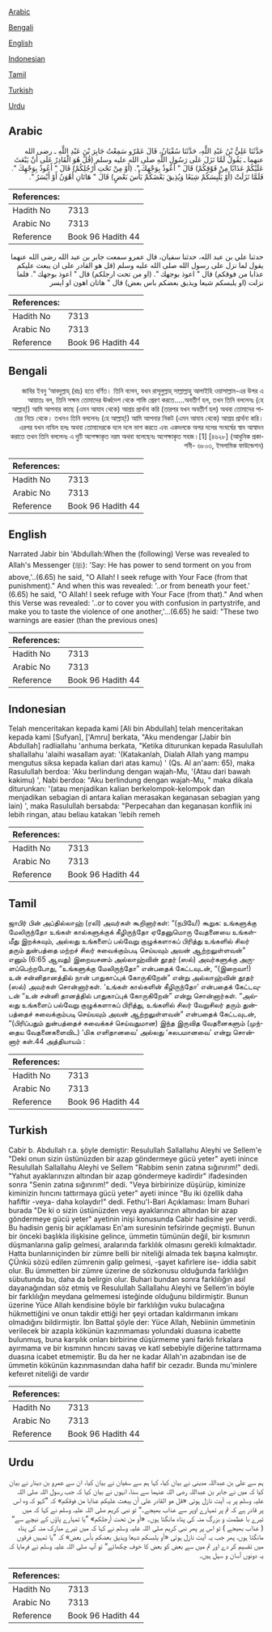 [Arabic](#arabic)

[Bengali](#bengali)

[English](#english)

[Indonesian](#indonesian)

[Tamil](#tamil)

[Turkish](#turkish)

[Urdu](#urdu)

## Arabic


<div dir="rtl" lang="ar" style={{fontSize:'larger',backgroundColor:'#f8f9fa',padding:20}}>
حَدَّثَنَا عَلِيُّ بْنُ عَبْدِ اللَّهِ، حَدَّثَنَا سُفْيَانُ، قَالَ عَمْرٌو سَمِعْتُ جَابِرَ بْنَ عَبْدِ اللَّهِ ـ رضى الله عنهما ـ يَقُولُ لَمَّا نَزَلَ عَلَى رَسُولِ اللَّهِ صلى الله عليه وسلم ‏(‏قُلْ هُوَ الْقَادِرُ عَلَى أَنْ يَبْعَثَ عَلَيْكُمْ عَذَابًا مِنْ فَوْقِكُمْ‏)‏ قَالَ ‏"‏ أَعُوذُ بِوَجْهِكَ ‏"‏‏.‏ ‏(‏أَوْ مِنْ تَحْتِ أَرْجُلِكُمْ‏)‏ قَالَ ‏"‏ أَعُوذُ بِوَجْهِكَ ‏"‏‏.‏ فَلَمَّا نَزَلَتْ ‏(‏أَوْ يَلْبِسَكُمْ شِيَعًا وَيُذِيقَ بَعْضَكُمْ بَأْسَ بَعْضٍ‏)‏ قَالَ ‏"‏ هَاتَانِ أَهْوَنُ أَوْ أَيْسَرُ ‏"‏‏.‏
</div>
<div style={{backgroundColor:'#f8f9fa',padding:20, marginBottom: 10}}><table> <thead> <tr> <th>References:</th> <th></th> </tr> </thead> <tbody><tr><td>Hadith No</td><td>7313</td></tr><tr><td>Arabic No</td><td>7313</td></tr><tr><td>Reference</td><td>Book 96 Hadith 44</td></tr></tbody></table></div>


<div dir="rtl" lang="ar" style={{fontSize:'larger',backgroundColor:'#f8f9fa',padding:20}}>
حدثنا علي بن عبد الله، حدثنا سفيان، قال عمرو سمعت جابر بن عبد الله رضى الله عنهما يقول لما نزل على رسول الله صلى الله عليه وسلم (قل هو القادر على ان يبعث عليكم عذابا من فوقكم) قال " اعوذ بوجهك ". (او من تحت ارجلكم) قال " اعوذ بوجهك ". فلما نزلت (او يلبسكم شيعا ويذيق بعضكم باس بعض) قال " هاتان اهون او ايسر
</div>
<div style={{backgroundColor:'#f8f9fa',padding:20, marginBottom: 10}}><table> <thead> <tr> <th>References:</th> <th></th> </tr> </thead> <tbody><tr><td>Hadith No</td><td>7313</td></tr><tr><td>Arabic No</td><td>7313</td></tr><tr><td>Reference</td><td>Book 96 Hadith 44</td></tr></tbody></table></div>

## Bengali


<div dir="rtl" lang="bn" style={{fontSize:'larger',backgroundColor:'#f8f9fa',padding:20}}>
জাবির ইবনু ‘আবদুল্লাহ্ (রাঃ) হতে বর্ণিত। তিনি বলেন, যখন রাসূলুল্লাহ্ সাল্লাল্লাহু আলাইহি ওয়াসাল্লাম-এর উপর এ আয়াতঃ বল, তিনি সক্ষম তোমাদের ঊর্ধ্বদেশ থেকে শাস্তি প্রেরণ করতে.....অবতীর্ণ হল, তখন তিনি বললেনঃ (হে আল্লাহ্!) আমি আপনার কাছে (এমন আযাব থেকে) আশ্রয় প্রার্থনা করি (তারপর যখন অবতীর্ণ হল) অথবা তোমাদের পায়ের নিচে থেকে। তখনও তিনি বললেনঃ (হে আল্লাহ্!) আমি আপনার নিকট (এমন আযাব থেকে) আশ্রয় প্রার্থনা করি। এরপর যখন নাযিল হলঃ অথবা তোমাদেরকে দলে দলে ভাগ করতে এবং একদলকে অপর দলের সংঘর্ষের স্বাদ আস্বাদন করাতে তখন তিনি বললেনঃ এ দুটি অপেক্ষাকৃত নরম অথবা বলেছেনঃ অপেক্ষাকৃত সহজ।[1] [৪৬২৮] (আধুনিক প্রকাশনী- ৬৮০৩, ইসলামিক ফাউন্ডেশন)
</div>
<div style={{backgroundColor:'#f8f9fa',padding:20, marginBottom: 10}}><table> <thead> <tr> <th>References:</th> <th></th> </tr> </thead> <tbody><tr><td>Hadith No</td><td>7313</td></tr><tr><td>Arabic No</td><td>7313</td></tr><tr><td>Reference</td><td>Book 96 Hadith 44</td></tr></tbody></table></div>

## English


<div dir="ltr" lang="en" style={{fontSize:'larger',backgroundColor:'#f8f9fa',padding:20}}>
Narrated Jabir bin 'Abdullah:When the (following) Verse was revealed to Allah's Messenger (ﷺ): 'Say: He has power to send torment on you from above,'..(6.65) he said, "O Allah! I seek refuge with Your Face (from that punishment)." And when this was revealed: '..or from beneath your feet.' (6.65) he said, "O Allah! I seek refuge with Your Face (from that)." And when this Verse was revealed: '..or to cover you with confusion in partystrife, and make you to taste the violence of one another,'...(6.65) he said: "These two warnings are easier (than the previous ones)
</div>
<div style={{backgroundColor:'#f8f9fa',padding:20, marginBottom: 10}}><table> <thead> <tr> <th>References:</th> <th></th> </tr> </thead> <tbody><tr><td>Hadith No</td><td>7313</td></tr><tr><td>Arabic No</td><td>7313</td></tr><tr><td>Reference</td><td>Book 96 Hadith 44</td></tr></tbody></table></div>

## Indonesian


<div dir="ltr" lang="id" style={{fontSize:'larger',backgroundColor:'#f8f9fa',padding:20}}>
Telah menceritakan kepada kami [Ali bin Abdullah] telah menceritakan kepada kami [Sufyan], ['Amru] berkata, "Aku mendengar [Jabir bin Abdullah] radliallahu 'anhuma berkata, "Ketika diturunkan kepada Rasulullah shallallahu 'alaihi wasallam ayat: '(Katakanlah, Dialah Allah yang mampu mengutus siksa kepada kalian dari atas kamu) ' (Qs. Al an'aam: 65), maka Rasulullah berdoa: 'Aku berlindung dengan wajah-Mu, '(Atau dari bawah kakimu) ', Nabi berdoa: "Aku berlindung dengan wajah-Mu, " maka dikala diturunkan: '(atau menjadikan kalian berkelompok-kelompok dan menjadikan sebagian di antara kalian merasakan keganasan sebagian yang lain) ', maka Rasulullah bersabda: "Perpecahan dan keganasan konflik ini lebih ringan, atau beliau katakan 'lebih remeh
</div>
<div style={{backgroundColor:'#f8f9fa',padding:20, marginBottom: 10}}><table> <thead> <tr> <th>References:</th> <th></th> </tr> </thead> <tbody><tr><td>Hadith No</td><td>7313</td></tr><tr><td>Arabic No</td><td>7313</td></tr><tr><td>Reference</td><td>Book 96 Hadith 44</td></tr></tbody></table></div>

## Tamil


<div dir="ltr" lang="ta" style={{fontSize:'larger',backgroundColor:'#f8f9fa',padding:20}}>
ஜாபிர் பின் அப்தில்லாஹ் (ரலி) அவர்கள் கூறினார்கள்: “(நபியே!) கூறுக: உங்களுக்கு மேலிருந்தோ உங்கள் கால்களுக்குக் கீழிருந்தோ ஏதேனுமொரு வேதனையை உங்கள்மீது இறக்கவும், அல்லது உங்களைப் பல்வேறு குழுக்களாகப் பிரித்து உங்களில் சிலர் தரும் துன்பத்தை மற்றச் சிலர் சுவைக்கும்படி செய்யவும் அவன் ஆற்றலுள்ளவன்” எனும் (6:65 ஆவது) இறைவசனம் அல்லாஹ்வின் தூதர் (ஸல்) அவர்களுக்கு அருளப்பெற்றபோது, “உங்களுக்கு மேலிருந்தோ” என்பதைக் கேட்டவுடன், “(இறைவா!) உன் சன்னிதானத்தில் நான் பாதுகாப்புக் கோருகிறேன்” என்று அல்லாஹ்வின் தூதர் (ஸல்) அவர்கள் சொன்னார்கள். ‘உங்கள் கால்களின் கீழிருந்தோ’ என்பதைக் கேட்டவுடன் “உன் சன்னி தானத்தில் பாதுகாப்புக் கோருகிறேன்” என்று சொன்னார்கள். “அல்லது உங்களைப் பல்வேறு குழுக்களாகப் பிரித்து, உங்களில் சிலர் வேறுசிலர் தரும் துன்பத்தைச் சுவைக்கும்படி செய்யவும் அவன் ஆற்றலுள்ளவன்” என்பதைக் கேட்டவுடன், “(பிரிப்பதும் துன்பத்தைச் சுவைக்கச் செய்வதுமான) இந்த இருவித வேதனைகளும் (முந்தைய வேதனைகளைவிட) ‘மிக எளிதானவை’ அல்லது ‘சுலபமானவை’ என்று சொன்னார் கள்.44 அத்தியாயம் :
</div>
<div style={{backgroundColor:'#f8f9fa',padding:20, marginBottom: 10}}><table> <thead> <tr> <th>References:</th> <th></th> </tr> </thead> <tbody><tr><td>Hadith No</td><td>7313</td></tr><tr><td>Arabic No</td><td>7313</td></tr><tr><td>Reference</td><td>Book 96 Hadith 44</td></tr></tbody></table></div>

## Turkish


<div dir="ltr" lang="tr" style={{fontSize:'larger',backgroundColor:'#f8f9fa',padding:20}}>
Cabir b. Abdullah r.a. şöyle demiştir: Resulullah Sallallahu Aleyhi ve Sellem'e "Deki onun sizin üstünüzden bir azap göndermeye gücü yeter" ayeti inince Resulullah Sallallahu Aleyhi ve Sellem "Rabbim senin zatına sığınırım!" dedi. "Yahut ayaklarınızın altından bir azap göndermeye kadirdir" ifadesinden sonra "Senin zatına sığınırım!" dedi. "Veya birbirinize düşürüp, kiminize kiminizin hıncını tattırmaya gücü yeter" ayeti inince "Bu iki özellik daha hafiftir -veya- daha kolaydır!" dedi. Fethu'l-Bari Açıklaması: İmam Buhari burada "De ki o sizin üstünüzden veya ayaklarınızın altından bir azap göndermeye gücü yeter" ayetinin inişi konusunda Cabir hadisine yer verdi. Bu hadisin geniş bir açıklaması En'am suresinin tefsirinde geçmişti. Bunun bir önceki başlıkla ilişkisine gelince, ümmetin tümünün değil, bir kısmının düşmanlarına galip gelmesi, aralarında farklılık olmasını gerekli kılmaktadır. Hatta bunlarıniçinden bir zümre belli bir niteliği almada tek başına kalmıştır. ÇÜnkü sözü edilen zümrenin galip gelmesi, -şayet kafirlere ise- iddia sabit olur. Bu ümmetten bir zümre üzerine de sözkonusu olduğunda farklılığın sübutunda bu, daha da belirgin olur. Buhari bundan sonra farklılığın asıl dayanağından söz etmiş ve Resulullah Sallallahu Aleyhi ve Sellem'in böyle bir farklılığın meydana gelmemesi isteğinde olduğunu bildirmiştir. Bunun üzerine Yüce Allah kendisine böyle bir farklılığın vuku bulacağına hükmettiğini ve onun takdir ettiği her şeyi ortadan kaldırmanın imkanı olmadığını bildirmiştir. İbn Battal şöyle der: Yüce Allah, Nebiinin ümmetinin verilecek bir azapla kökünün kazınmaması yolundaki duasına icabette bulunmuş, buna karşılık onları birbirine düşürmeme yani farklı fırkalara ayırmama ve bir kısmının hıncını savaş ve katl sebebiyle diğerine tattırmama duasına icabet etmemiştir. Bu da her ne kadar Allah'ın azabından ise de ümmetin kökünün kazınmasından daha hafif bir cezadır. Bunda mu'minlere kefeıret niteliği de vardır
</div>
<div style={{backgroundColor:'#f8f9fa',padding:20, marginBottom: 10}}><table> <thead> <tr> <th>References:</th> <th></th> </tr> </thead> <tbody><tr><td>Hadith No</td><td>7313</td></tr><tr><td>Arabic No</td><td>7313</td></tr><tr><td>Reference</td><td>Book 96 Hadith 44</td></tr></tbody></table></div>

## Urdu


<div dir="rtl" lang="ur" style={{fontSize:'larger',backgroundColor:'#f8f9fa',padding:20}}>
ہم سے علی بن عبداللہ مدینی نے بیان کیا، کہا ہم سے سفیان نے بیان کیا، ان سے عمرو بن دینار نے بیان کیا کہ میں نے جابر بن عبداللہ رضی اللہ عنہما سے سنا، انہوں نے بیان کیا کہ جب رسول اللہ صلی اللہ علیہ وسلم پر یہ آیت نازل ہوئی «قل هو القادر على أن يبعث عليكم عذابا من فوقكم‏» کہ ”کہو کہ وہ اس پر قادر ہے کہ تم پر تمہارے اوپر سے عذاب بھیجے۔“ تو نبی کریم صلی اللہ علیہ وسلم نے کہا کہ میں تیرے با عظمت و بزرگ منہ کی پناہ مانگتا ہوں۔ «أو من تحت أرجلكم‏» ”یا تمہارے پاؤں کے نیچے سے“ ( عذاب بھیجے ) تو اس پر پھر نبی کریم صلی اللہ علیہ وسلم نے کہا کہ میں تیرے مبارک منہ کی پناہ مانگتا ہوں، پھر جب یہ آیت نازل ہوئی «أو يلبسكم شيعا ويذيق بعضكم بأس بعض‏» کہ ”یا تمہیں فرقوں میں تقسیم کر دے اور تم میں سے بعض کو بعض کا خوف چکھائے“ تو آپ صلی اللہ علیہ وسلم نے فرمایا کہ یہ دونوں آسان و سہل ہیں۔
</div>
<div style={{backgroundColor:'#f8f9fa',padding:20, marginBottom: 10}}><table> <thead> <tr> <th>References:</th> <th></th> </tr> </thead> <tbody><tr><td>Hadith No</td><td>7313</td></tr><tr><td>Arabic No</td><td>7313</td></tr><tr><td>Reference</td><td>Book 96 Hadith 44</td></tr></tbody></table></div>